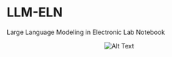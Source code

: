 # LLM-ELN
Large Language Modeling in Electronic Lab Notebook
<p align="center">
  <img src="LLM-ELM-Logo.pngg" alt="Alt Text">
</p>
